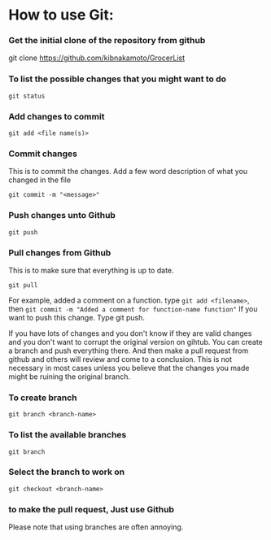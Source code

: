 # How to use Git:

### Get the initial clone of the repository from github

git clone https://github.com/kibnakamoto/GrocerList

### To list the possible changes that you might want to do

```
git status
```

### Add changes to commit

```
git add <file name(s)>
```

### Commit changes

This is to commit the changes. Add a few word description of what you changed in the file

```
git commit -m "<message>"
```

### Push changes unto Github

```
git push
```

### Pull changes from Github

This is to make sure that everything is up to date.

```
git pull
```

For example, added a comment on a function. type ```git add <filename>```, then ```git commit -m "Added a comment for function-name function"```
If you want to push this change. Type git push.

If you have lots of changes and you don't know if they are valid changes and you don't want to corrupt the original version on gihtub. You can create a branch and push everything there. And then make a pull request from github and others will review and come to a conclusion. This is not necessary in most cases unless you believe that the changes you made might be ruining the original branch.

### To create branch

```
git branch <branch-name>
```

### To list the available branches

```
git branch
```

### Select the branch to work on

```
git checkout <branch-name>
```

### to make the pull request, Just use Github

Please note that using branches are often annoying.
